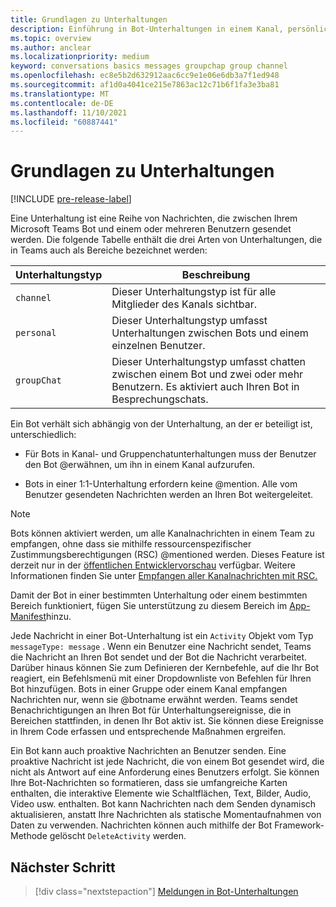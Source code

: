 ```yaml
---
title: Grundlagen zu Unterhaltungen
description: Einführung in Bot-Unterhaltungen in einem Kanal, persönlichen Chat und einer Gruppenchatumgebung.
ms.topic: overview
ms.author: anclear
ms.localizationpriority: medium
keyword: conversations basics messages groupchap group channel
ms.openlocfilehash: ec8e5b2d632912aac6cc9e1e06e6db3a7f1ed948
ms.sourcegitcommit: af1d0a4041ce215e7863ac12c71b6f1fa3e3ba81
ms.translationtype: MT
ms.contentlocale: de-DE
ms.lasthandoff: 11/10/2021
ms.locfileid: "60887441"
---
```

# <a name="conversation-basics"></a>Grundlagen zu Unterhaltungen

[!INCLUDE [pre-release-label](~/includes/v4-to-v3-pointer-bots.md)]

Eine Unterhaltung ist eine Reihe von Nachrichten, die zwischen Ihrem Microsoft Teams Bot und einem oder mehreren Benutzern gesendet werden. Die folgende Tabelle enthält die drei Arten von Unterhaltungen, die in Teams auch als Bereiche bezeichnet werden:

| Unterhaltungstyp | Beschreibung |
| ------- | ----------- |
| `channel` | Dieser Unterhaltungstyp ist für alle Mitglieder des Kanals sichtbar. |
| `personal` | Dieser Unterhaltungstyp umfasst Unterhaltungen zwischen Bots und einem einzelnen Benutzer. |
| `groupChat` | Dieser Unterhaltungstyp umfasst chatten zwischen einem Bot und zwei oder mehr Benutzern. Es aktiviert auch Ihren Bot in Besprechungschats. |

Ein Bot verhält sich abhängig von der Unterhaltung, an der er beteiligt ist, unterschiedlich:

* Für Bots in Kanal- und Gruppenchatunterhaltungen muss der Benutzer den Bot @erwähnen, um ihn in einem Kanal aufzurufen.

* Bots in einer 1:1-Unterhaltung erfordern keine @mention. Alle vom Benutzer gesendeten Nachrichten werden an Ihren Bot weitergeleitet.

> [!NOTE]
> Bots können aktiviert werden, um alle Kanalnachrichten in einem Team zu empfangen, ohne dass sie mithilfe ressourcenspezifischer Zustimmungsberechtigungen (RSC) @mentioned werden. Dieses Feature ist derzeit nur in der [öffentlichen Entwicklervorschau](../../../resources/dev-preview/developer-preview-intro.md) verfügbar. Weitere Informationen finden Sie unter [Empfangen aller Kanalnachrichten mit RSC.](channel-messages-with-rsc.md)

Damit der Bot in einer bestimmten Unterhaltung oder einem bestimmten Bereich funktioniert, fügen Sie unterstützung zu diesem Bereich im [App-Manifest](~/resources/schema/manifest-schema.md)hinzu.

Jede Nachricht in einer Bot-Unterhaltung ist ein `Activity` Objekt vom Typ `messageType: message` . Wenn ein Benutzer eine Nachricht sendet, Teams die Nachricht an Ihren Bot sendet und der Bot die Nachricht verarbeitet. Darüber hinaus können Sie zum Definieren der Kernbefehle, auf die Ihr Bot reagiert, ein Befehlsmenü mit einer Dropdownliste von Befehlen für Ihren Bot hinzufügen. Bots in einer Gruppe oder einem Kanal empfangen Nachrichten nur, wenn sie @botname erwähnt werden. Teams sendet Benachrichtigungen an Ihren Bot für Unterhaltungsereignisse, die in Bereichen stattfinden, in denen Ihr Bot aktiv ist. Sie können diese Ereignisse in Ihrem Code erfassen und entsprechende Maßnahmen ergreifen.

Ein Bot kann auch proaktive Nachrichten an Benutzer senden. Eine proaktive Nachricht ist jede Nachricht, die von einem Bot gesendet wird, die nicht als Antwort auf eine Anforderung eines Benutzers erfolgt. Sie können Ihre Bot-Nachrichten so formatieren, dass sie umfangreiche Karten enthalten, die interaktive Elemente wie Schaltflächen, Text, Bilder, Audio, Video usw. enthalten. Bot kann Nachrichten nach dem Senden dynamisch aktualisieren, anstatt Ihre Nachrichten als statische Momentaufnahmen von Daten zu verwenden. Nachrichten können auch mithilfe der Bot Framework-Methode gelöscht `DeleteActivity` werden.

## <a name="next-step"></a>Nächster Schritt

> [!div class="nextstepaction"]
> [Meldungen in Bot-Unterhaltungen](~/bots/how-to/conversations/conversation-messages.md)
